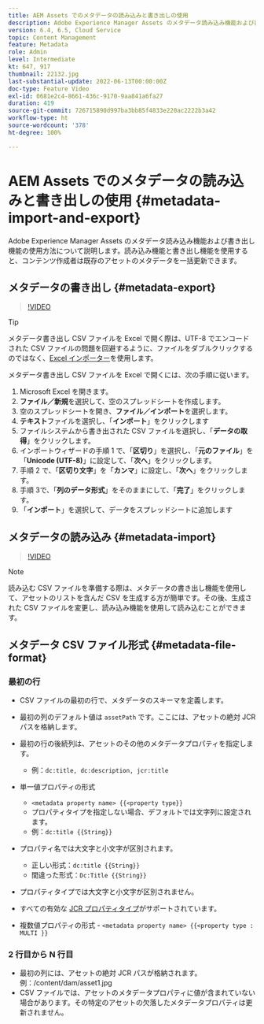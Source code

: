 ```yaml
---
title: AEM Assets でのメタデータの読み込みと書き出しの使用
description: Adobe Experience Manager Assets のメタデータ読み込み機能および書き出し機能の使用方法について説明します。読み込み機能と書き出し機能を使用すると、コンテンツ作成者は既存のアセットのメタデータを一括更新できます。
version: 6.4, 6.5, Cloud Service
topic: Content Management
feature: Metadata
role: Admin
level: Intermediate
kt: 647, 917
thumbnail: 22132.jpg
last-substantial-update: 2022-06-13T00:00:00Z
doc-type: Feature Video
exl-id: 0681e2c4-8661-436c-9170-9aa841a6fa27
duration: 419
source-git-commit: 726715890d997ba3bb85f4833e220ac2222b3a42
workflow-type: ht
source-wordcount: '378'
ht-degree: 100%

---
```


# AEM Assets でのメタデータの読み込みと書き出しの使用 {#metadata-import-and-export}

Adobe Experience Manager Assets のメタデータ読み込み機能および書き出し機能の使用方法について説明します。読み込み機能と書き出し機能を使用すると、コンテンツ作成者は既存のアセットのメタデータを一括更新できます。

## メタデータの書き出し {#metadata-export}

>[!VIDEO](https://video.tv.adobe.com/v/22132?quality=12&learn=on)

>[!TIP]
>
> メタデータ書き出し CSV ファイルを Excel で開く際は、UTF-8 でエンコードされた CSV ファイルの問題を回避するように、ファイルをダブルクリックするのではなく、[Excel インポーター](https://support.microsoft.com/ja-jp/office/import-data-from-a-csv-html-or-text-file-b62efe49-4d5b-4429-b788-e1211b5e90f6)を使用します。
>
> メタデータ書き出し CSV ファイルを Excel で開くには、次の手順に従います。
> 
> 1. Microsoft Excel を開きます。
> 1. __ファイル／新規__&#x200B;を選択して、空のスプレッドシートを作成します。
> 1. 空のスプレッドシートを開き、__ファイル／インポート__&#x200B;を選択します。
> 1. __テキスト__&#x200B;ファイルを選択し、「__インポート__」をクリックします
> 1. ファイルシステムから書き出された CSV ファイルを選択し、「__データの取得__」をクリックします。
> 1. インポートウィザードの手順 1 で、「__区切り__」を選択し、「__元のファイル__」を「__Unicode (UTF-8)__」に設定して、「__次へ__」をクリックします。
> 1. 手順 2 で、「__区切り文字__」を「__カンマ__」に設定し、「__次へ__」をクリックします。
> 1. 手順 3で、「__列のデータ形式__」をそのままにして、「__完了__」をクリックします。
> 1. 「__インポート__」を選択して、データをスプレッドシートに追加します

## メタデータの読み込み {#metadata-import}

>[!VIDEO](https://video.tv.adobe.com/v/21374?quality=12&learn=on)

>[!NOTE]
>
> 読み込む CSV ファイルを準備する際は、メタデータの書き出し機能を使用して、アセットのリストを含んだ CSV を生成する方が簡単です。その後、生成された CSV ファイルを変更し、読み込み機能を使用して読み込むことができます。

## メタデータ CSV ファイル形式 {#metadata-file-format}

### 最初の行

* CSV ファイルの最初の行で、メタデータのスキーマを定義します。
* 最初の列のデフォルト値は `assetPath` です。ここには、アセットの絶対 JCR パスを格納します。

* 最初の行の後続列は、アセットのその他のメタデータプロパティを指定します。
   * 例：`dc:title, dc:description, jcr:title`

* 単一値プロパティの形式

   * `<metadata property name> {{<property type}}`
   * プロパティタイプを指定しない場合、デフォルトでは文字列に設定されます。
   * 例：`dc:title {{String}}`

* プロパティ名では大文字と小文字が区別されます。
   * 正しい形式：`dc:title {{String}}`
   * 間違った形式：`Dc:Title {{String}}`

* プロパティタイプでは大文字と小文字が区別されません。
* すべての有効な [JCR プロパティタイプ](https://www.adobe.io/experience-manager/reference-materials/spec/jsr170/javadocs/jcr-2.0/javax/jcr/PropertyType.html)がサポートされています。

* 複数値プロパティの形式 - `<metadata property name> {{<property type : MULTI }}`

### 2 行目から N 行目

* 最初の列には、アセットの絶対 JCR パスが格納されます。 例：/content/dam/asset1.jpg
* CSV ファイルでは、アセットのメタデータプロパティに値が含まれていない場合があります。その特定のアセットの欠落したメタデータプロパティは更新されません。
